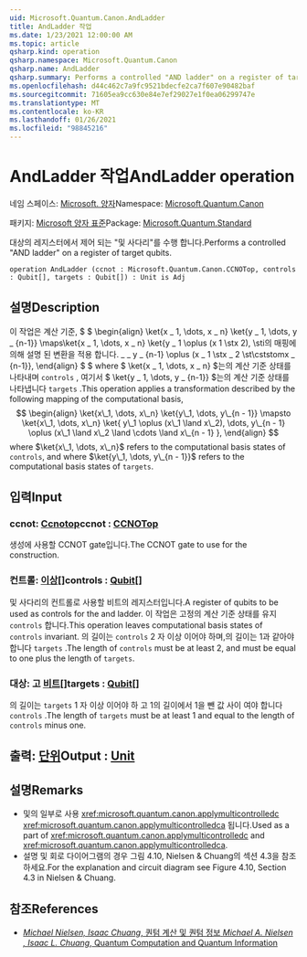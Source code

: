 ```yaml
---
uid: Microsoft.Quantum.Canon.AndLadder
title: AndLadder 작업
ms.date: 1/23/2021 12:00:00 AM
ms.topic: article
qsharp.kind: operation
qsharp.namespace: Microsoft.Quantum.Canon
qsharp.name: AndLadder
qsharp.summary: Performs a controlled "AND ladder" on a register of target qubits.
ms.openlocfilehash: d44c462c7a9fc9521bdecfe2ca7f607e90482baf
ms.sourcegitcommit: 71605ea9cc630e84e7ef29027e1f0ea06299747e
ms.translationtype: MT
ms.contentlocale: ko-KR
ms.lasthandoff: 01/26/2021
ms.locfileid: "98845216"
---
```

# <a name="andladder-operation"></a><span data-ttu-id="796db-102">AndLadder 작업</span><span class="sxs-lookup"><span data-stu-id="796db-102">AndLadder operation</span></span>

<span data-ttu-id="796db-103">네임 스페이스: [Microsoft. 양자](xref:Microsoft.Quantum.Canon)</span><span class="sxs-lookup"><span data-stu-id="796db-103">Namespace: [Microsoft.Quantum.Canon](xref:Microsoft.Quantum.Canon)</span></span>

<span data-ttu-id="796db-104">패키지: [Microsoft 양자 표준](https://nuget.org/packages/Microsoft.Quantum.Standard)</span><span class="sxs-lookup"><span data-stu-id="796db-104">Package: [Microsoft.Quantum.Standard](https://nuget.org/packages/Microsoft.Quantum.Standard)</span></span>


<span data-ttu-id="796db-105">대상의 레지스터에서 제어 되는 "및 사다리"를 수행 합니다.</span><span class="sxs-lookup"><span data-stu-id="796db-105">Performs a controlled "AND ladder" on a register of target qubits.</span></span>

```qsharp
operation AndLadder (ccnot : Microsoft.Quantum.Canon.CCNOTop, controls : Qubit[], targets : Qubit[]) : Unit is Adj
```


## <a name="description"></a><span data-ttu-id="796db-106">설명</span><span class="sxs-lookup"><span data-stu-id="796db-106">Description</span></span>

<span data-ttu-id="796db-107">이 작업은 계산 기준, $ $ \begin{align} \ket{x \_ 1, \dots, x \_ n} \ket{y \_ 1, \dots, y \_ {n-1}} \maps\ket{x \_ 1, \dots, x \_ n} \ket{y \_ 1 \oplus (x 1 \stx 2), \sti의 매핑에 의해 설명 된 변환을 적용 합니다. \_ \_ y \_ {n-1} \oplus (x \_ 1 \stx \_ 2 \st\cststomx \_ {n-1}}, \end{align} $ $ where $ \ket{x \_ 1, \dots, x \_ n} $는의 계산 기준 상태를 나타내며 `controls` , 여기서 $ \ket{y \_ 1, \dots, y \_ {n-1}} $는의 계산 기준 상태를 나타냅니다 `targets` .</span><span class="sxs-lookup"><span data-stu-id="796db-107">This operation applies a transformation described by the following mapping of the computational basis, $$ \begin{align} \ket{x\_1, \dots, x\_n} \ket{y\_1, \dots, y\_{n - 1}} \mapsto \ket{x\_1, \dots, x\_n} \ket{ y\_1 \oplus (x\_1 \land x\_2), \dots, y\_{n - 1} \oplus (x\_1 \land x\_2 \land \cdots \land x\_{n - 1} }, \end{align} $$ where $\ket{x\_1, \dots, x\_n}$ refers to the computational basis states of `controls`, and where $\ket{y\_1, \dots, y\_{n - 1}}$ refers to the computational basis states of `targets`.</span></span>

## <a name="input"></a><span data-ttu-id="796db-108">입력</span><span class="sxs-lookup"><span data-stu-id="796db-108">Input</span></span>

### <a name="ccnot--ccnotop"></a><span data-ttu-id="796db-109">ccnot: [Ccnotop](xref:Microsoft.Quantum.Canon.CCNOTop)</span><span class="sxs-lookup"><span data-stu-id="796db-109">ccnot : [CCNOTop](xref:Microsoft.Quantum.Canon.CCNOTop)</span></span>

<span data-ttu-id="796db-110">생성에 사용할 CCNOT gate입니다.</span><span class="sxs-lookup"><span data-stu-id="796db-110">The CCNOT gate to use for the construction.</span></span>


### <a name="controls--qubit"></a><span data-ttu-id="796db-111">컨트롤: [이상](xref:microsoft.quantum.lang-ref.qubit)[]</span><span class="sxs-lookup"><span data-stu-id="796db-111">controls : [Qubit](xref:microsoft.quantum.lang-ref.qubit)[]</span></span>

<span data-ttu-id="796db-112">및 사다리의 컨트롤로 사용할 비트의 레지스터입니다.</span><span class="sxs-lookup"><span data-stu-id="796db-112">A register of qubits to be used as controls for the and ladder.</span></span>
<span data-ttu-id="796db-113">이 작업은 고정의 계산 기준 상태를 유지 `controls` 합니다.</span><span class="sxs-lookup"><span data-stu-id="796db-113">This operation leaves computational basis states of `controls` invariant.</span></span>
<span data-ttu-id="796db-114">의 길이는 `controls` 2 자 이상 이어야 하며,의 길이는 1과 같아야 합니다 `targets` .</span><span class="sxs-lookup"><span data-stu-id="796db-114">The length of `controls` must be at least 2, and must be equal to one plus the length of `targets`.</span></span>


### <a name="targets--qubit"></a><span data-ttu-id="796db-115">대상: 고 [비트](xref:microsoft.quantum.lang-ref.qubit)[]</span><span class="sxs-lookup"><span data-stu-id="796db-115">targets : [Qubit](xref:microsoft.quantum.lang-ref.qubit)[]</span></span>

<span data-ttu-id="796db-116">의 길이는 `targets` 1 자 이상 이어야 하 고 1의 길이에서 1을 뺀 값 사이 여야 합니다 `controls` .</span><span class="sxs-lookup"><span data-stu-id="796db-116">The length of `targets` must be at least 1 and equal to the length of `controls` minus one.</span></span>



## <a name="output--unit"></a><span data-ttu-id="796db-117">출력: [단위](xref:microsoft.quantum.lang-ref.unit)</span><span class="sxs-lookup"><span data-stu-id="796db-117">Output : [Unit](xref:microsoft.quantum.lang-ref.unit)</span></span>



## <a name="remarks"></a><span data-ttu-id="796db-118">설명</span><span class="sxs-lookup"><span data-stu-id="796db-118">Remarks</span></span>

- <span data-ttu-id="796db-119">및의 일부로 사용 <xref:microsoft.quantum.canon.applymulticontrolledc> <xref:microsoft.quantum.canon.applymulticontrolledca> 됩니다.</span><span class="sxs-lookup"><span data-stu-id="796db-119">Used as a part of <xref:microsoft.quantum.canon.applymulticontrolledc> and <xref:microsoft.quantum.canon.applymulticontrolledca>.</span></span>
- <span data-ttu-id="796db-120">설명 및 회로 다이어그램의 경우 그림 4.10, Nielsen & Chuang의 섹션 4.3을 참조 하세요.</span><span class="sxs-lookup"><span data-stu-id="796db-120">For the explanation and circuit diagram see Figure 4.10, Section 4.3 in Nielsen & Chuang.</span></span>

## <a name="references"></a><span data-ttu-id="796db-121">참조</span><span class="sxs-lookup"><span data-stu-id="796db-121">References</span></span>

- [<span data-ttu-id="796db-122">*Michael Nielsen, Isaac Chuang*, 퀀텀 계산 및 퀀텀 정보</span><span class="sxs-lookup"><span data-stu-id="796db-122"> *Michael A. Nielsen , Isaac L. Chuang*, Quantum Computation and Quantum Information </span></span>](http://doi.org/10.1017/CBO9780511976667)